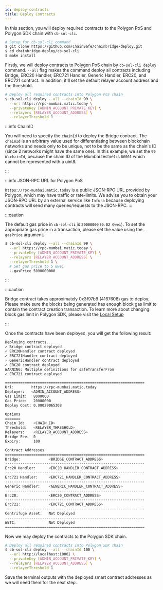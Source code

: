 ```yaml
---
id: deploy-contracts
title: Deploy Contracts
---
```


In this section, you will deploy required contracts to the Polygon PoS and Polygon SDK chain with `cb-sol-cli`.

```bash
# Setup for cb-sol-cli command
$ git clone https://github.com/ChainSafe/chainbridge-deploy.git
$ cd chainbridge-deploy/cb-sol-cli
$ make install
```

Firstly, we will deploy contracts to Polygon PoS chain by `cb-sol-cli deploy` command. `--all` flag makes the command deploy all contracts including Bridge, ERC20 Handler, ERC721 Handler, Generic Handler, ERC20, and ERC721 contract. In addition, it'll set the default relayer account address and the threshold.

```bash
# Deploy all required contracts into Polygon PoS chain
$ cb-sol-cli deploy --all --chainId 99 \
  --url https://rpc-mumbai.matic.today \
  --privateKey [ADMIN_ACCOUNT_PRIVATE_KEY] \
  --relayers [RELAYER_ACCOUNT_ADDRESS] \
  --relayerThreshold 1
```

:::info ChainID

You will need to specify the `chainId` to deploy the Bridge contract. The `chainId` is an arbitrary value used for differentiating between blockchain networks and needs only to be unique, not to be the same as the chain's ID (since 2 networks might have the same one). In this example, we set the `99` in `chainId`, because the chain ID of the Mumbai testnet is `80001` which cannot be represented with a uint8.

:::

:::info JSON-RPC URL for Polygon PoS

`https://rpc-mumbai.matic.today` is a public JSON-RPC URL provided by Polygon, which may have traffic or rate-limits. We advise you to obtain your JSON-RPC URL by an external service like `Infura` because deploying contracts will send many queries/requests to the JSON-RPC.
:::

:::caution

The default gas price in `cb-sol-cli` is `20000000` (`0.02 Gwei`). To set the appropriate gas price in a transaction, please set the value using the `--gasPrice` argument.

```bash
$ cb-sol-cli deploy --all --chainId 99 \
  --url https://rpc-mumbai.matic.today \
  --privateKey [ADMIN_ACCOUNT_PRIVATE_KEY] \
  --relayers [RELAYER_ACCOUNT_ADDRESS] \
  --relayerThreshold 1 \
  # Set gas price to 5 Gwei
  --gasPrice 5000000000
```

:::

:::caution

Bridge contract takes approximately 0x3f97b8 (4167608) gas to deploy. Please make sure the blocks being generated has enough block gas limit to contain the contract creation transaction. To learn more about changing block gas limit in Polygon SDK, please visit
the [Local Setup](/docs/get-started/set-up-ibft-locally) 

:::

Once the contracts have been deployed, you will get the following result:

```bash
Deploying contracts...
✓ Bridge contract deployed
✓ ERC20Handler contract deployed
✓ ERC721Handler contract deployed
✓ GenericHandler contract deployed
✓ ERC20 contract deployed
WARNING: Multiple definitions for safeTransferFrom
✓ ERC721 contract deployed

================================================================
Url:        https://rpc-mumbai.matic.today
Deployer:   <ADMIN_ACCOUNT_ADDRESS>
Gas Limit:   8000000
Gas Price:   20000000
Deploy Cost: 0.00029065308

Options
=======
Chain Id:    <CHAIN_ID>
Threshold:   <RELAYER_THRESHOLD>
Relayers:    <RELAYER_ACCOUNT_ADDRESS>
Bridge Fee:  0
Expiry:      100

Contract Addresses
================================================================
Bridge:             <BRIDGE_CONTRACT_ADDRESS>
----------------------------------------------------------------
Erc20 Handler:      <ERC20_HANDLER_CONTRACT_ADDRESS>
----------------------------------------------------------------
Erc721 Handler:     <ERC721_HANDLER_CONTRACT_ADDRESS>
----------------------------------------------------------------
Generic Handler:    <GENERIC_HANDLER_CONTRACT_ADDRESS>
----------------------------------------------------------------
Erc20:              <ERC20_CONTRACT_ADDRESS>
----------------------------------------------------------------
Erc721:             <ERC721_CONTRACT_ADDRESS>
----------------------------------------------------------------
Centrifuge Asset:   Not Deployed
----------------------------------------------------------------
WETC:               Not Deployed
================================================================
```

Now we may deploy the contracts to the Polygon SDK chain.

```bash
# Deploy all required contracts into Polygon SDK chain
$ cb-sol-cli deploy --all --chainId 100 \
  --url http://localhost:10002 \
  --privateKey [ADMIN_ACCOUNT_PRIVATE_KEY] \
  --relayers [RELAYER_ACCOUNT_ADDRESS] \
  --relayerThreshold 1
```

Save the terminal outputs with the deployed smart contract addresses as we will need them for the next step.

